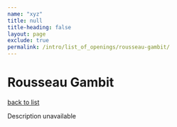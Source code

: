 ```yaml
---
name: "xyz"
title: null
title-heading: false
layout: page
exclude: true
permalink: /intro/list_of_openings/rousseau-gambit/
---
```


# Rousseau Gambit

[back to list](../../list_of_openings)

Description unavailable